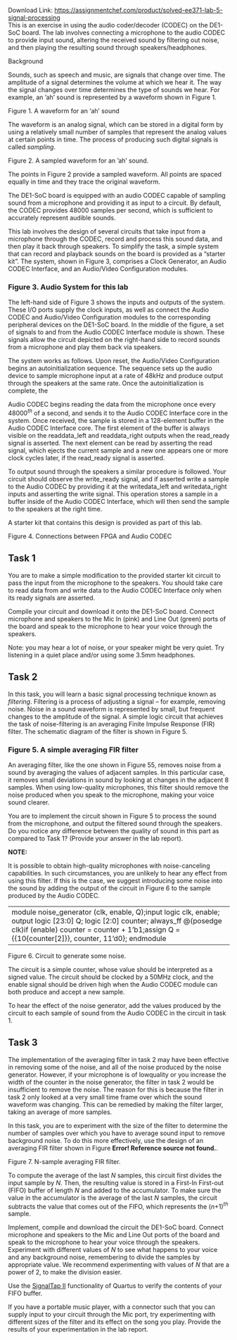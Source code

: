 Download Link: https://assignmentchef.com/product/solved-ee371-lab-5-signal-processing
<br>
This is an exercise in using the audio coder/decoder (CODEC) on the DE1-SoC board. The lab involves connecting a microphone to the audio CODEC to provide input sound, altering the received sound by filtering out noise, and then playing the resulting sound through speakers/headphones.

Background

Sounds, such as speech and music, are signals that change over time. The amplitude of a signal determines the volume at which we hear it. The way the signal changes over time determines the type of sounds we hear. For example, an ’ah’ sound is represented by a waveform shown in Figure 1.

Figure 1. A waveform for an ‘ah’ sound

The waveform is an analog signal, which can be stored in a digital form by using a relatively small number of samples that represent the analog values at certain points in time. The process of producing such digital signals is called <em>sampling</em>.

Figure 2. A sampled waveform for an ’ah’ sound.

The points in Figure 2 provide a sampled waveform. All points are spaced equally in time and they trace the original waveform.

The DE1-SoC board is equipped with an audio CODEC capable of sampling sound from a microphone and providing it as input to a circuit. By default, the CODEC provides 48000 samples per second, which is sufficient to accurately represent audible sounds.

This lab involves the design of several circuits that take input from a microphone through the CODEC, record and process this sound data, and then play it back through speakers. To simplify the task, a simple system that can record and playback sounds on the board is provided as a “starter kit”. The system, shown in Figure 3, comprises a Clock Generator, an Audio CODEC Interface, and an Audio/Video Configuration modules.




<h3>Figure 3. Audio System for this lab</h3>

The left-hand side of Figure 3 shows the inputs and outputs of the system. These I/O ports supply the clock inputs, as well as connect the Audio CODEC and Audio/Video Configuration modules to the corresponding peripheral devices on the DE1-SoC board. In the middle of the figure, a set of signals to and from the Audio CODEC Interface module is shown. These signals allow the circuit depicted on the right-hand side to record sounds from a microphone and play them back via speakers.

The system works as follows. Upon reset, the Audio/Video Configuration begins an autoinitialization sequence. The sequence sets up the audio device to sample microphone input at a rate of 48kHz and produce output through the speakers at the same rate. Once the autoinitialization is complete, the

Audio CODEC begins reading the data from the microphone once every 48000<em><sup>th</sup></em> of a second, and sends it to the Audio CODEC Interface core in the system. Once received, the sample is stored in a 128-element buffer in the Audio CODEC Interface core. The first element of the buffer is always visible on the readdata_left and readdata_right outputs when the read_ready signal is asserted. The next element can be read by asserting the read signal, which ejects the current sample and a new one appears one or more clock cycles later, if the read_ready signal is asserted.

To output sound through the speakers a similar procedure is followed. Your circuit should observe the write_ready signal, and if asserted write a sample to the Audio CODEC by providing it at the writedata_left and writedata_right inputs and asserting the write signal. This operation stores a sample in a buffer inside of the Audio CODEC Interface, which will then send the sample to the speakers at the right time.

A starter kit that contains this design is provided as part of this lab.




Figure 4. Connections between FPGA and Audio CODEC

<h2>Task 1</h2>




You are to make a simple modification to the provided starter kit circuit to pass the input from the microphone to the speakers. You should take care to read data from and write data to the Audio CODEC Interface only when its ready signals are asserted.

Compile your circuit and download it onto the DE1-SoC board. Connect microphone and speakers to the Mic In (pink) and Line Out (green) ports of the board and speak to the microphone to hear your voice through the speakers.

Note: you may hear a lot of noise, or your speaker might be very quiet. Try listening in a quiet place and/or using some 3.5mm headphones.







<h2>Task 2</h2>

In this task, you will learn a basic signal processing technique known as <em>filtering</em>. Filtering is a process of adjusting a signal – for example, removing noise. Noise in a sound waveform is represented by small, but frequent changes to the amplitude of the signal. A simple logic circuit that achieves the task of noise-filtering is an averaging Finite Impulse Response (FIR) filter. The schematic diagram of the filter is shown in Figure 5.




<h3>Figure 5. A simple averaging FIR filter</h3>

An averaging filter, like the one shown in Figure 55, removes noise from a sound by averaging the values of adjacent samples. In this particular case, it removes small deviations in sound by looking at changes in the adjacent 8 samples. When using low-quality microphones, this filter should remove the noise produced when you speak to the microphone, making your voice sound clearer.

You are to implement the circuit shown in Figure 5 to process the sound from the microphone, and output the filtered sound through the speakers. Do you notice any difference between the quality of sound in this part as compared to Task 1? (Provide your answer in the lab report).







<strong>NOTE:</strong>

It is possible to obtain high-quality microphones with noise-canceling capabilities. In such circumstances, you are unlikely to hear any effect from using this filter. If this is the case, we suggest introducing some noise into the sound by adding the output of the circuit in Figure 6 to the sample produced by the Audio CODEC.

<table width="0">

 <tbody>

  <tr>

   <td width="496">    module noise_generator (clk, enable, Q);input logic clk, enable; output logic [23:0] Q; logic [2:0] counter;  always_ff @(posedge clk)if (enable)                       counter = counter + 1’b1;assign Q = {{10{counter[2]}}, counter, 11’d0}; endmodule</td>

  </tr>

 </tbody>

</table>




<sub>                                      </sub>Figure 6. Circuit to generate some noise.

The circuit is a simple counter, whose value should be interpreted as a signed value. The circuit should be clocked by a 50MHz clock, and the enable signal should be driven high when the Audio CODEC module can both produce and accept a new sample.

To hear the effect of the noise generator, add the values produced by the circuit to each sample of sound from the Audio CODEC in the circuit in task 1.

<h2>Task 3</h2>

The implementation of the averaging filter in task 2 may have been effective in removing some of the noise, and all of the noise produced by the noise generator. However, if your microphone is of lowquality or you increase the width of the counter in the noise generator, the filter in task 2 would be insufficient to remove the noise. The reason for this is because the filter in task 2 only looked at a very small time frame over which the sound waveform was changing. This can be remedied by making the filter larger, taking an average of more samples.

In this task, you are to experiment with the size of the filter to determine the number of samples over which you have to average sound input to remove background noise. To do this more effectively, use the design of an averaging FIR filter shown in Figure <strong>Error! Reference source not found.</strong>.




Figure 7. N-sample averaging FIR filter.




To compute the average of the last <em>N</em> samples, this circuit first divides the input sample by <em>N</em>. Then, the resulting value is stored in a First-In First-out (FIFO) buffer of length <em>N</em> and added to the accumulator. To make sure the value in the accumulator is the average of the last <em>N</em> samples, the circuit subtracts the value that comes out of the FIFO, which represents the (<em>n</em>+1)<em><sup>th</sup></em> sample.

Implement, compile and download the circuit the DE1-SoC board. Connect microphone and speakers to the Mic and Line Out ports of the board and speak to the microphone to hear your voice through the speakers. Experiment with different values of <em>N</em> to see what happens to your voice and any background noise, remembering to divide the samples by appropriate value. We recommend experimenting with values of <em>N</em> that are a power of 2, to make the division easier.

Use the <u>SignalTap II</u> functionality of Quartus to verify the contents of your FIFO buffer.

If you have a portable music player, with a connector such that you can supply input to your circuit through the Mic port, try experimenting with different sizes of the filter and its effect on the song you play. Provide the results of your experimentation in the lab report.


